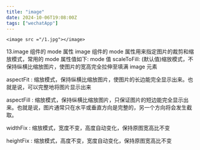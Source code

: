 ```yaml
---
title: "image"
date: 2024-10-06T19:08:00Z
tags: ["wechatApp"]
---
```


`<image src ="/1.jpg"></image>`

13.image 组件的 mode 属性
image 组件的 mode 属性用来指定图片的裁剪和缩放模式，常用的 mode 属性值如下:
mode 值
scaleToFill: (默认值)缩放模式，不保持纵横比缩放图片，使图片的宽高完全拉伸至填满 image 元素

aspectFit : 缩放模式，保持纵横比缩放图片，使图片的长边能完全显示出来。也就是说，可以完整地将图片显示出来

aspectFill : 缩放模式，保持纵横比缩放图片，只保证图片的短边能完全显示出来。也就是说，图片通常只在水平或垂直方向是完整的，另一个方向将会发生截取。

widthFix : 缩放模式，宽度不变，高度自动变化，保持原图宽高比不变

heightFix :
缩放模式，高度不变，宽度自动变化，保持原图宽高比不变
